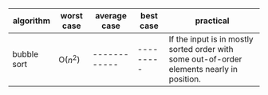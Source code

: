 
algorithm | worst case | average case | best case| practical
--------- | ---------- | ------------ | ---------| ---------
bubble sort | О($n^{2}$) | ------------ | ---------| If the input is in mostly sorted order with some out-of-order elements nearly in position. 
